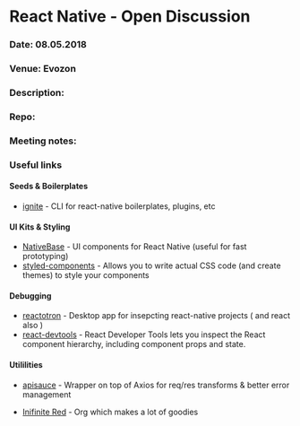 # React Native - Open Discussion

### Date: 08.05.2018
### Venue: Evozon
### Description:

### Repo:


### Meeting notes:

### Useful links

#### Seeds & Boilerplates

* [ignite](https://github.com/infinitered/ignite) - CLI for react-native boilerplates, plugins, etc

#### UI Kits & Styling

* [NativeBase](https://nativebase.io/) - UI components for React Native (useful for fast prototyping)
* [styled-components](https://www.styled-components.com/) - Allows you to write actual CSS code (and create themes) to style your components

#### Debugging

* [reactotron](https://github.com/infinitered/reactotron) - Desktop app for insepcting react-native projects ( and react also )
* [react-devtools](https://github.com/facebook/react-devtools/blob/master/packages/react-devtools/README.md) - React Developer Tools lets you inspect the React component hierarchy, including component props and state.

#### Utililities

* [apisauce](https://github.com/infinitered/apisauce) - Wrapper on top of Axios for req/res transforms & better error management
- [Inifinite Red](https://github.com/infinitered) - Org which makes a lot of goodies
